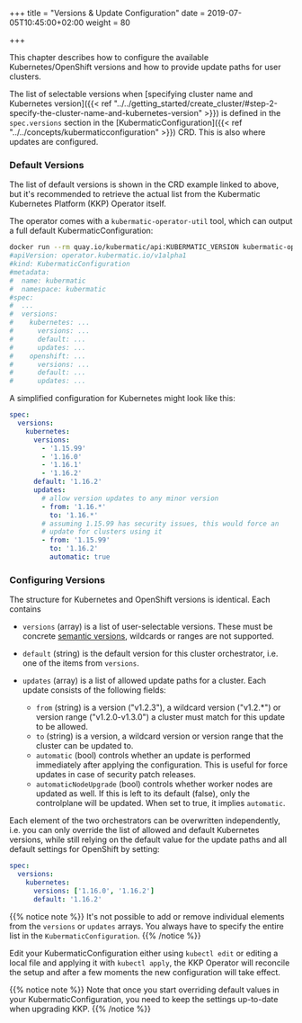 +++
title = "Versions & Update Configuration"
date = 2019-07-05T10:45:00+02:00
weight = 80

+++

This chapter describes how to configure the available Kubernetes/OpenShift versions and how to
provide update paths for user clusters.

The list of selectable versions when [specifying cluster name and Kubernetes version]({{< ref "../../getting_started/create_cluster/#step-2-specify-the-cluster-name-and-kubernetes-version" >}}) is defined in the `spec.versions`
section in the [KubermaticConfiguration]({{< ref "../../concepts/kubermaticconfiguration" >}}) CRD.
This is also where updates are configured.

### Default Versions

The list of default versions is shown in the CRD example linked to above, but it's recommended
to retrieve the actual list from the Kubermatic Kubernetes Platform (KKP) Operator itself.

The operator comes with a `kubermatic-operator-util` tool, which can output a full default
KubermaticConfiguration:

```bash
docker run --rm quay.io/kubermatic/api:KUBERMATIC_VERSION kubermatic-operator-util defaults
#apiVersion: operator.kubermatic.io/v1alpha1
#kind: KubermaticConfiguration
#metadata:
#  name: kubermatic
#  namespace: kubermatic
#spec:
#  ...
#  versions:
#    kubernetes: ...
#      versions: ...
#      default: ...
#      updates: ...
#    openshift: ...
#      versions: ...
#      default: ...
#      updates: ...
```

A simplified configuration for Kubernetes might look like this:

```yaml
spec:
  versions:
    kubernetes:
      versions:
        - '1.15.99'
        - '1.16.0'
        - '1.16.1'
        - '1.16.2'
      default: '1.16.2'
      updates:
        # allow version updates to any minor version
        - from: '1.16.*'
          to: '1.16.*'
        # assuming 1.15.99 has security issues, this would force an
        # update for clusters using it
        - from: '1.15.99'
          to: '1.16.2'
          automatic: true
```

### Configuring Versions

The structure for Kubernetes and OpenShift versions is identical. Each contains

* `versions` (array) is a list of user-selectable versions. These must be concrete
  [semantic versions](https://semver.org/), wildcards or ranges are not supported.
* `default` (string) is the default version for this cluster orchestrator, i.e. one of the
  items from `versions`.
* `updates` (array) is a list of allowed update paths for a cluster. Each update consists
  of the following fields:

  * `from` (string) is a version ("v1.2.3"), a wildcard version ("v1.2.*") or version range
    ("v1.2.0-v1.3.0") a cluster must match for this update to be allowed.
  * `to` (string) is a version, a wildcard version or version range that the cluster can be
    updated to.
  * `automatic` (bool) controls whether an update is performed immediately after applying the
    configuration. This is useful for force updates in case of security patch releases.
  * `automaticNodeUpgrade` (bool) controls whether worker nodes are updated as well. If this
    is left to its default (false), only the controlplane will be updated. When set to true,
    it implies `automatic`.

Each element of the two orchestrators can be overwritten independently, i.e. you can only override
the list of allowed and default Kubernetes versions, while still relying on the default value for
the update paths and all default settings for OpenShift by setting:

```yaml
spec:
  versions:
    kubernetes:
      versions: ['1.16.0', '1.16.2']
      default: '1.16.2'
```

{{% notice note %}}
It's not possible to add or remove individual elements from the `versions` or `updates` arrays.
You always have to specify the entire list in the `KubermaticConfiguration`.
{{% /notice %}}

Edit your KubermaticConfiguration either using `kubectl edit` or editing a local file and applying
it with `kubectl apply`, the KKP Operator will reconcile the setup and after a few moments
the new configuration will take effect.

{{% notice note %}}
Note that once you start overriding default values in your KubermaticConfiguration, you need to
keep the settings up-to-date when upgrading KKP.
{{% /notice %}}
